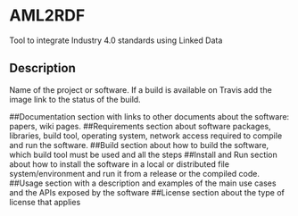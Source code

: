 # AML2RDF
Tool to integrate Industry 4.0 standards using Linked Data

## Description
Name of the project or software. If a build is available on Travis add the image link to the status of the build.

##Documentation 
section with links to other documents about the software: papers, wiki pages.
##Requirements 
section about software packages, libraries, build tool, operating system, network access required to compile and run the software.
##Build 
section about how to build the software, which build tool must be used and all the steps 
##Install and Run 
section about how to install the software in a local or distributed file system/environment and run it from a release or the compiled code. 
##Usage 
section with a description and examples of the main use cases and the APIs exposed by the software
##License 
section about the type of license that applies 
